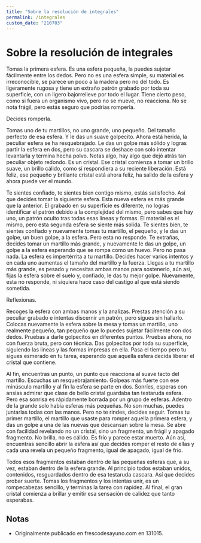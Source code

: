 ```yaml
---
title: "Sobre la resolución de integrales"
permalink: /integrales
custom_date: "210703"
---
```


# Sobre la resolución de integrales

Tomas la primera esfera. Es una esfera pequeña, la puedes sujetar fácilmente entre los dedos. Pero no es una esfera simple, su material es irreconocible, se parece un poco a la madera pero no del todo. Es ligeramente rugosa y tiene un extraño patrón grabado por toda su superficie, con un ligero bajorrelieve por todo el lugar. Tiene cierto peso, como si fuera un organismo vivo, pero no se mueve, no reacciona. No se nota frágil, pero estás seguro que podrías romperla.

Decides romperla.

Tomas uno de tu martillos, no uno grande, uno pequeño. Del tamaño perfecto de esa esfera. Y le das un suave golpecito. Ahora está herida, la peculiar esfera se ha resquebrajado. Le das un golpe más sólido y logras partir la esfera en dos, pero su cascara se deshace con solo intentar levantarla y termina hecha polvo. Notas algo, hay algo que dejó atrás tan peculiar objeto redondo. Es un cristal. Ese cristal comienza a tomar un brillo suave, un brillo cálido, como si respondiera a su reciente liberación. Está feliz, ese pequeño y brillante cristal está ahora feliz, ha salido de la esfera y ahora puede ver el mundo.

Te sientes confiado, te sientes bien contigo mismo, estás satisfecho. Así que decides tomar la siguiente esfera. Esta nueva esfera es más grande que la anterior. El grabado en su superficie es diferente, no logras identificar el patrón debido a la complejidad del mismo, pero sabes que hay uno, un patrón oculto tras todas esas lineas y formas. El material es el mismo, pero esta segunda esfera se siente más solida. Te sientes bien, te sientes confiado y nuevamente tomas tu martillo, el pequeño, y le das un golpe, un buen golpe, a la esfera. Pero esta no responde. Te extrañas, decides tomar un martillo más grande, y nuevamente le das un golpe, un golpe a la esfera esperando que se rompa como un huevo. Pero no pasa nada. La esfera es impertérrita a tu martillo. Decides hacer varios intentos y en cada uno aumentas el tamaño del martillo y la fuerza. Llegas a tu martillo más grande, es pesado y necesitas ambas manos para sostenerlo, aún así, fijas la esfera sobre el suelo y, confiado, le das tu mejor golpe. Nuevamente, esta no responde, ni siquiera hace caso del castigo al que está siendo sometida.

Reflexionas.

Recoges la esfera con ambas manos y la analizas. Prestas atención a su peculiar grabado e intentas discernir un patrón, pero sigues sin hallarlo. Colocas nuevamente la esfera sobre la mesa y tomas un martillo, uno realmente pequeño, tan pequeño que lo puedes sujetar fácilmente con dos dedos. Pruebas a darle golpecitos en diferentes puntos. Pruebas ahora, no con fuerza bruta, pero con técnica. Das golpecitos por toda su superficie, siguiendo las lineas y las formas impresas en ella. Pasa el tiempo pero tu sigues esmerado en tu tarea, esperando que aquella esfera decida liberar el cristal que contiene.

Al fin, encuentras un punto, un punto que reacciona al suave tacto del martillo. Escuchas un resquebrajamiento. Golpeas más fuerte con ese minúsculo martillo y al fin la esfera se parte en dos. Sonríes, esperas con ansias admirar que clase de bello cristal guardaba tan testaruda esfera. Pero esa sonrisa es rápidamente borrada por un grupo de esferas. Adentro de la grande solo había esferas más pequeñas. No son muchas, puedes juntarlas todas con las manos. Pero no te rindes, decides seguir. Tomas tu primer martillo, el martillo que usaste para romper aquella primera esfera, y das un golpe a una de las nuevas que descansan sobre la mesa. Se abre con facilidad revelando no un cristal, sino un fragmento, un frágil y apagado fragmento. No brilla, no es cálido. Es frío y parece estar muerto. Aún así, encuentras sencillo abrir la esfera así que decides romper el resto de ellas y cada una revela un pequeño fragmento, igual de apagado, igual de frío.

Todos esos fragmentos estaban dentro de las pequeñas esferas que, a su vez, estaban dentro de la esfera grande. Al principio todos estaban unidos, contenidos, resguardados dentro de esa testaruda cascara. Así que decides probar suerte. Tomas los fragmentos y los intentas unir, es un rompecabezas sencillo, y terminas la tarea con rapidez. Al final, el gran cristal comienza a brillar y emitir esa sensación de calidez que tanto esperabas.

## Notas

- Originalmente publicado en frescodesayuno.com en 131015.
